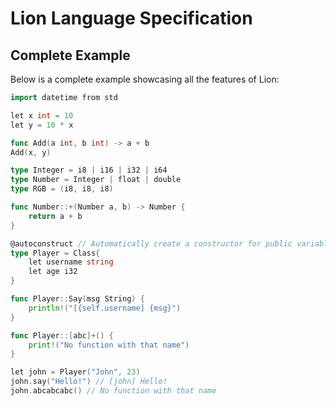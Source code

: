 # Lion Language Specification

## Complete Example
Below is a complete example showcasing all the features of Lion:
```go 
import datetime from std

let x int = 10
let y = 10 * x

func Add(a int, b int) -> a + b
Add(x, y)

type Integer = i8 | i16 | i32 | i64
type Number = Integer | float | double
type RGB = (i8, i8, i8)

func Number::+(Number a, b) -> Number {
    return a + b
} 

@autoconstruct // Automatically create a constructor for public variables
type Player = Class{
    let username string
    let age i32
}

func Player::Say(msg String) {
    println!("[{self.username] {msg}")
}

func Player::[abc]+() {
    print!("No function with that name")
}

let john = Player("John", 23)
john.say("Hello!") // [john] Hello!
john.abcabcabc() // No function with that name

```